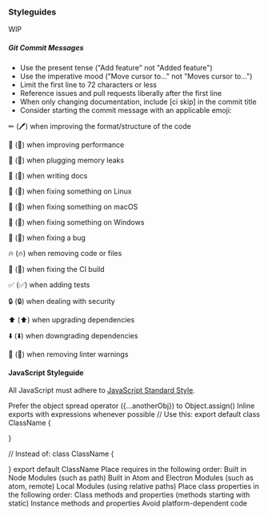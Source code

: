 ### Styleguides

WIP
##### Git Commit Messages
- Use the present tense ("Add feature" not "Added feature")
- Use the imperative mood ("Move cursor to..." not "Moves cursor to...")
- Limit the first line to 72 characters or less
- Reference issues and pull requests liberally after the first line
- When only changing documentation, include [ci skip] in the commit title
- Consider starting the commit message with an applicable emoji:

✏ (:pen:) when improving the format/structure of the code

🐎 (:racehorse:) when improving performance

🚱 (:non-potable_water:) when plugging memory leaks

📝 (:memo:) when writing docs 

🐧 (:penguin:) when fixing something on Linux

🍎 (:apple:) when fixing something on macOS

🏁 (:checkered_flag:) when fixing something on Windows

🐛 (:bug:) when fixing a bug

🔥 (:fire:) when removing code or files

💚 (:green_heart:) when fixing the CI build

✅ (:white_check_mark:) when adding tests

🔒 (:lock:) when dealing with security

⬆️ (:arrow_up:) when upgrading dependencies

⬇️ (:arrow_down:) when downgrading dependencies

👕 (:shirt:) when removing linter warnings

#### JavaScript Styleguide

All JavaScript must adhere to  [JavaScript Standard Style](https://standardjs.com "JavaScript Standard Style").

Prefer the object spread operator ({...anotherObj}) to Object.assign()
Inline exports with expressions whenever possible
// Use this:
export default class ClassName {

}

// Instead of:
class ClassName {

}
export default ClassName
Place requires in the following order:
Built in Node Modules (such as path)
Built in Atom and Electron Modules (such as atom, remote)
Local Modules (using relative paths)
Place class properties in the following order:
Class methods and properties (methods starting with static)
Instance methods and properties
Avoid platform-dependent code
